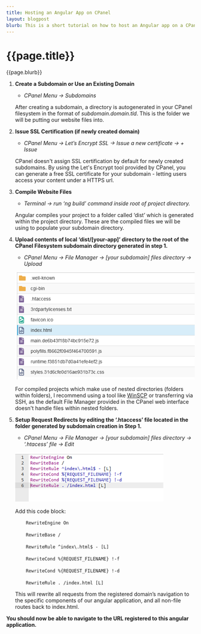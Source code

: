 ```yaml
---
title: Hosting an Angular App on CPanel
layout: blogpost
blurb: This is a short tutorial on how to host an Angular app on a CPanel instance.
---
```


# {{page.title}} 
{{page.blurb}}

1.  **Create a Subdomain or Use an Existing Domain**
	
    * *CPanel Menu -> Subdomains*
	
    After creating a subdomain, a directory is autogenerated in your CPanel filesystem in the format of _subdomain.domain.tld_. This is the folder we will be putting our website files into.

2.  **Issue SSL Certification (if newly created domain)**

	* *CPanel Menu -> Let’s Encrypt SSL -> Issue a new certificate -> + Issue*

    CPanel doesn't assign SSL certification by default for newly created subdomains. By using the Let's Encrypt tool provided by CPanel, you can generate a free SSL certificate for your subdomain - letting users access your content under a HTTPS url.

3.  **Compile Website Files**
	
    * *Terminal -> run ‘ng build’ command inside root of project directory.*

    Angular compiles your project to a folder called ‘dist’ which is generated within the project directory. These are the compiled files we will be using to populate your subdomain directory.

4.  **Upload contents of local ‘dist/\[your-app]’ directory to the root of the CPanel Filesystem subdomain directory generated in step 1.**

    * *CPanel Menu -> File Manager -> [your subdomain] files directory -> Upload* 

    ![CPanel File System Screenshot](/assets/img/blog/hosting-an-angular-app-on-cpanel-1.png)

    For compiled projects which make use of nested directories (folders within folders), I recommend using a tool like [WinSCP](https://winscp.net/eng/index.php) or transferring via SSH, as the default File Manager provided in the CPanel web interface doesn't handle files within nested folders.

5.  **Setup Request Redirects by editing the ‘.htaccess’ file located in the folder generated by subdomain creation in Step 1.**

    * *CPanel Menu -> File Manager -> [your subdomain] files directory -> ‘.htacess’ file -> Edit*

    ![.htaccess file](/assets/img/blog/hosting-an-angular-app-on-cpanel-2.png)

    Add this code block:

    ```
        RewriteEngine On
        
        RewriteBase /
        
        RewriteRule ^index\.html$ - [L]
        
        RewriteCond %{REQUEST_FILENAME} !-f
        
        RewriteCond %{REQUEST_FILENAME} !-d
        
        RewriteRule . /index.html [L]
    ```

    This will rewrite all requests from the registered domain’s navigation to the specific components of our angular application, and all non-file routes back to index.html.

**You should now be able to navigate to the URL registered to this angular application.**
